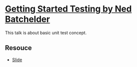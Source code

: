 # [Getting Started Testing by Ned Batchelder](https://www.youtube.com/watch?v=FxSsnHeWQBY)

This talk is about basic unit test concept.

## Resouce

- [Slide](https://speakerdeck.com/pycon2014/getting-started-testing-by-ned-batchelder)

